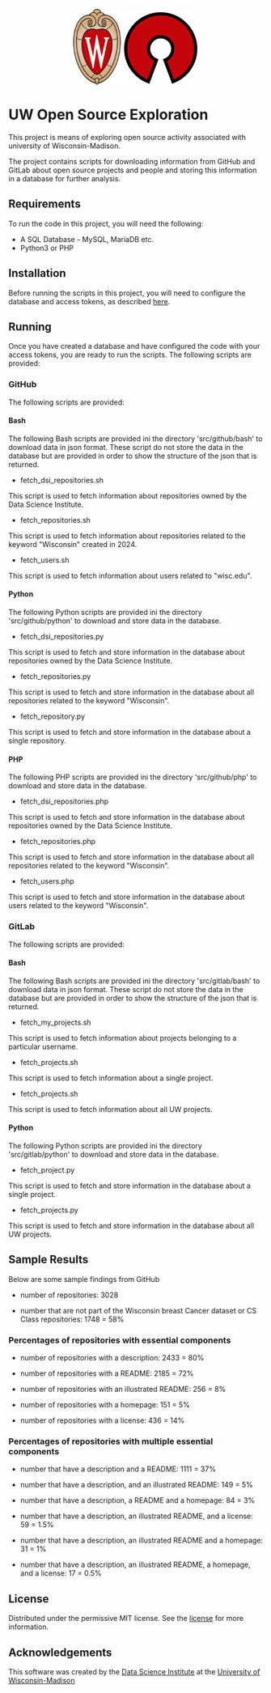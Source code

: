 <p align="center">
	<div align="center">
        <img src="./images/logos/uw-crest.png" alt="University of Wisconsin Logo" style="height:150px">
		<img src="./images/logos/open-source.svg" alt="Open Source Logo" style="height:150px">
	</div>
</p>

# UW Open Source Exploration

This project is means of exploring open source activity associated with university of Wisconsin-Madison.

The project contains scripts for downloading information from GitHub and GitLab about open source projects and people and storing this information in a database for further analysis.

## Requirements

To run the code in this project, you will need the following:

- A SQL Database - MySQL, MariaDB etc.
- Python3 or PHP

## Installation

Before running the scripts in this project, you will need to configure the database and access tokens, as described [here](INSTALL.md).

## Running

Once you have created a database and have configured the code with your access tokens, you are ready to run the scripts.  The following scripts are provided:

### GitHub

The following scripts are provided:

#### Bash

The following Bash scripts are provided ini the directory 'src/github/bash' to download data in json format.  These script do not store the data in the database but are provided in order to show the structure of the json that is returned.

- fetch_dsi_repositories.sh

This script is used to fetch information about repositories owned by the Data Science Institute.

- fetch_repositories.sh

This script is used to fetch information about repositories related to the keyword "Wisconsin" created in 2024.

- fetch_users.sh

This script is used to fetch information about users related to "wisc.edu".

#### Python

The following Python scripts are provided ini the directory 'src/github/python' to download and store data in the database. 

- fetch_dsi_repositories.py

This script is used to fetch and store information in the database about repositories owned by the Data Science Institute.

- fetch_repositories.py

This script is used to fetch and store information in the database about all repositories related to the keyword "Wisconsin".

- fetch_repository.py

This script is used to fetch and store information in the database about a single repository.

#### PHP

The following PHP scripts are provided ini the directory 'src/github/php' to download and store data in the database. 

- fetch_dsi_repositories.php

This script is used to fetch and store information in the database about repositories owned by the Data Science Institute.

- fetch_repositories.php

This script is used to fetch and store information in the database about all repositories related to the keyword "Wisconsin".

- fetch_users.php

This script is used to fetch and store information in the database about users related to the keyword "Wisconsin".

### GitLab

The following scripts are provided:

#### Bash

The following Bash scripts are provided ini the directory 'src/gitlab/bash' to download data in json format.  These script do not store the data in the database but are provided in order to show the structure of the json that is returned.

- fetch_my_projects.sh

This script is used to fetch information about projects belonging to a particular username.

- fetch_projects.sh

This script is used to fetch information about a single project.

- fetch_projects.sh

This script is used to fetch information about all UW projects.

#### Python

The following Python scripts are provided ini the directory 'src/gitlab/python' to download and store data in the database. 

- fetch_project.py

This script is used to fetch and store information in the database about a single project.

- fetch_projects.py

This script is used to fetch and store information in the database about all UW projects.

## Sample Results

Below are some sample findings from GitHub

- number of repositories:
3028

- number that are not part of the Wisconsin breast Cancer dataset or CS Class repositories:
1748 = 58%

### Percentages of repositories with essential components

- number of repositories with a description:
2433 = 80%

- number of repositories with a README:
2185 = 72%

- number of repositories with an illustrated README:
256 = 8%

- number of repositories with a homepage:
151 = 5%

- number of repositories with a license:
436 = 14%

### Percentages of repositories with multiple essential components

- number that have a description and a README:
1111 = 37%

- number that have a description, and an illustrated README:
149 = 5%

- number that have a description, a README and a homepage:
84 = 3%

- number that have a description, an illustrated README, and a license:
59 = 1.5%

- number that have a description, an illustrated README and a homepage:
31 = 1%

- number that have a description, an illustrated README, a homepage, and a license:
17 = 0.5%

<!-- LICENSE -->
## License

Distributed under the permissive MIT license. See the [license](./LICENSE.txt) for more information.

<!-- Acknowledgements -->
## Acknowledgements

This software was created by the [Data Science Institute](https://datascience.wisc.edu/) at the [University of Wisconsin-Madison](https://www.wisc.edu/)